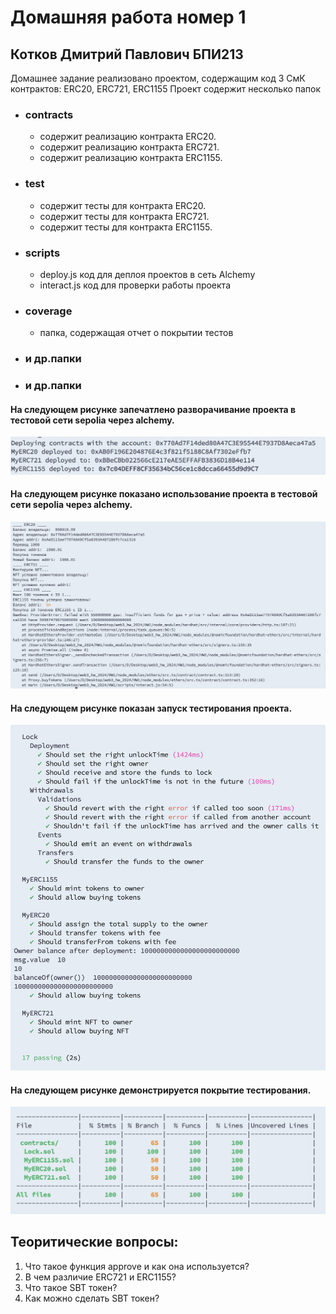 # Домашняя работа номер 1
## Котков Дмитрий Павлович БПИ213

Домашнее задание реализовано проектом, содержащим код 3 СмК контрактов: ERC20, ERC721, ERC1155
Проект содержит несколько папок
- ### contracts
    - содержит реализацию контракта ERC20.
    - содержит реализацию контракта ERC721.
    - содержит реализацию контракта ERC1155.
- ### test
    - содержит тесты для контракта ERC20.
    - содержит тесты для контракта ERC721.
    - содержит тесты для контракта ERC1155.
- ### scripts
    - deploy.js код для деплоя проектов в сеть Alchemy
    - interact.js код для проверки работы проекта
- ### coverage 
    - папка, содержащая отчет о покрытии тестов
- ### и др.папки
- ### и др.папки

#### На следующем рисунке запечатлено разворачивание проекта в тестовой сети sepolia через alchemy.
![Deploy contacts](deploying_photo.png)
#### На следующем рисунке показано использование проекта в тестовой сети sepolia через alchemy.
![Deploy contacts](usage_photo.png)
#### На следующем рисунке показан запуск тестирования проекта.
![Deploy contacts](test_photo.png)
#### На следующем рисунке демонстрируется покрытие тестирования.
![Deploy contacts](coverage_photo.png)

## Теоритические вопросы:
1. Что такое функция approve и как она используется? 
2. В чем различие ERC721 и ERC1155?
3. Что такое SBT токен?
4. Как можно сделать SBT токен?
